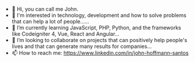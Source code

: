 - 👋 Hi, you can call me John.
- 👀 I'm interested in technology, development and how to solve problems that can help a lot of people......
- 🌱 I’m currently learning JavaScript, PHP, Python, and the frameworks like Codeigniter 4, Vue, React and Angular...
- 💞️ I’m looking to collaborate on projects that can positively help people's lives and that can generate many results for companies...
- 📫 How to reach me: https://www.linkedin.com/in/john-hoffmann-santos
